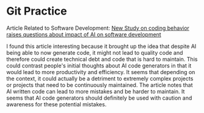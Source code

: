 # Git Practice

Article Related to Software Development: [New Study on coding behavior raises questions about impact of AI on software development](https://www.geekwire.com/2024/new-study-on-coding-behavior-raises-questions-about-impact-of-ai-on-software-development/)

I found this article interesting because it brought up the idea that despite AI being able to now generate code, it might not lead to quality code and therefore could create technical debt and code that is hard to maintain. This could contrast people's initial thoughts about AI code generators in that it would lead to more productivity and efficiency. It seems that depending on the context, it could actually be a detriment to extremely complex projects or projects that need to be continuously maintained. The article notes that AI written code can lead to more mistakes and be harder to maintain. It seems that AI code generators should definitely be used with caution and awareness for these potential mistakes.